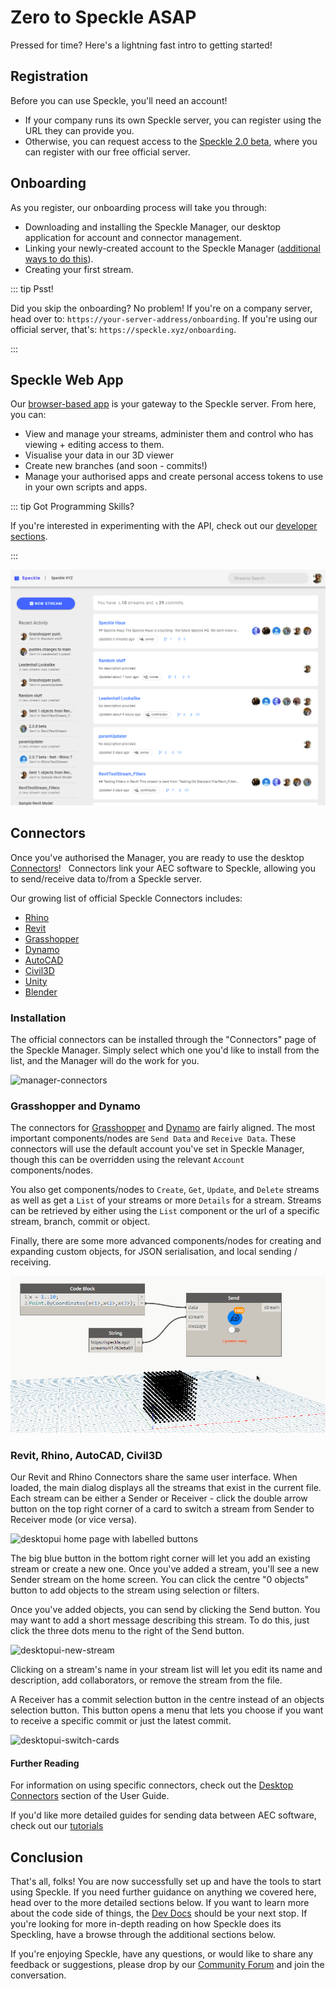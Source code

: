 # Zero to Speckle ASAP

Pressed for time? Here's a lightning fast intro to getting started!

## Registration

Before you can use Speckle, you'll need an account!
* If your company runs its own Speckle server, you can register using the URL they can provide you.
* Otherwise, you can request access to the [Speckle 2.0 beta](https://speckle.systems/getstarted/), where you can register with our free official server.

## Onboarding
As you register, our onboarding process will take you through:

- Downloading and installing the Speckle Manager, our desktop application for account and connector management.
- Linking your newly-created account to the Speckle Manager ([additional ways to do this](/user/manager.md#adding-account)).
- Creating your first stream.

::: tip Psst!

Did you skip the onboarding? No problem!
If you're on a company server, head over to: `https://your-server-address/onboarding`.
If you're using our official server, that's: `https://speckle.xyz/onboarding`.

:::


## Speckle Web App

Our [browser-based app](/user/web) is your gateway to the Speckle server. From here, you can:
* View and manage your streams, administer them and control who has viewing + editing access to them.
* Visualise your data in our 3D viewer
* Create new branches (and soon - commits!)
* Manage your authorised apps and create personal access tokens to use in your own scripts and apps.
 
::: tip Got Programming Skills?

If you're interested in experimenting with the API, check out our [developer sections](/dev/server-api.).

:::

![image-20210322192558215](./img/quickstart/image-20210322192558215.png)

## Connectors

Once you've authorised the Manager, you are ready to use the desktop [Connectors](/user/connectors)!
&nbsp;
Connectors link your AEC software to Speckle, allowing you to send/receive data to/from a Speckle server.

Our growing list of official Speckle Connectors includes:
- [Rhino](/user/rhino)
- [Revit](/user/revit)
- [Grasshopper](/user/grasshopper)
- [Dynamo](/user/dynamo)
- [AutoCAD](/user/autocadcivil)
- [Civil3D](/user/autocadcivil)
- [Unity](/user/unity)
- [Blender](/user/blender)

### Installation

The official connectors can be installed through the "Connectors" page of the Speckle Manager. Simply select which one you'd like to install from the list, and the Manager will do the work for you.

![manager-connectors](https://user-images.githubusercontent.com/7717434/106609134-2b6f2400-655d-11eb-8d2a-1730115e3bc7.gif)

### Grasshopper and Dynamo

The connectors for [Grasshopper](/user/grasshopper) and [Dynamo](/user/dynamo) are fairly aligned. The most important components/nodes are `Send Data` and `Receive Data`. These connectors will use the default account you've set in Speckle Manager, though this can be overridden using the relevant `Account` components/nodes.

You also get components/nodes to `Create`, `Get`, `Update`, and `Delete` streams as well as get a `List` of your streams or more `Details` for a stream. Streams can be retrieved by either using the `List` component or the url of a specific stream, branch, commit or object.

Finally, there are some more advanced components/nodes for creating and expanding custom objects, for JSON serialisation, and local sending / receiving.

![dyn-send](./img-dyn/dyn-send.gif)

### Revit, Rhino, AutoCAD, Civil3D

Our Revit and Rhino Connectors share the same user interface.
When loaded, the main dialog displays all the streams that exist in the current file. Each stream can be either a Sender or Receiver - click the double arrow button on the top right corner of a card to switch a stream from Sender to Receiver mode (or vice versa).

![desktopui home page with labelled buttons](https://user-images.githubusercontent.com/7717434/107382404-badd7f80-6ae7-11eb-9941-2265b1cc5748.png)

The big blue button in the bottom right corner will let you add an existing stream or create a new one. Once you've added a stream, you'll see a new Sender stream on the home screen. You can click the centre "0 objects" button to add objects to the stream using selection or filters.

Once you've added objects, you can send by clicking the Send button. You may want to add a short message describing this stream. To do this, just click the three dots menu to the right of the Send button.

![desktopui-new-stream](https://user-images.githubusercontent.com/7717434/106741747-08ec1200-6614-11eb-9162-829670899da9.gif)

Clicking on a stream's name in your stream list will let you edit its name and description, add collaborators, or remove the stream from the file.

A Receiver has a commit selection button in the centre instead of an objects selection button. This button opens a menu that lets you choose if you want to receive a specific commit or just the latest commit.

![desktopui-switch-cards](https://user-images.githubusercontent.com/7717434/106739209-c5dc6f80-6610-11eb-8625-01b19240c612.gif)

#### Further Reading

For information on using specific connectors, check out the [Desktop Connectors](/user/connectors) section of the User Guide.

If you'd like more detailed guides for sending data between AEC software, check out our [tutorials](/user/tutorials)

## Conclusion

That's all, folks! You are now successfully set up and have the tools to start using Speckle. If you need further guidance on anything we covered here, head over to the more detailed sections below. If you want to learn more about the code side of things, the [Dev Docs](/dev/) should be your next stop. If you're looking for more in-depth reading on how Speckle does its Speckling, have a browse through the additional sections below.

If you're enjoying Speckle, have any questions, or would like to share any feedback or suggestions, please drop by our [Community Forum](https://speckle.community/) and join the conversation.

